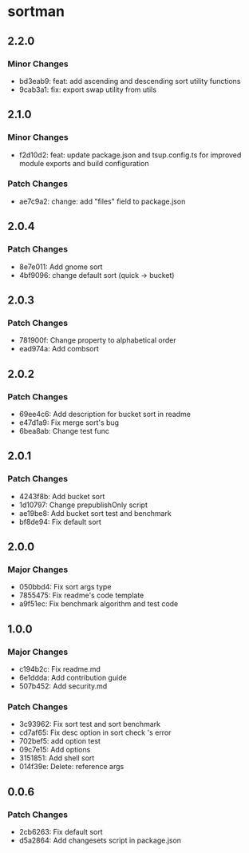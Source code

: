 # sortman

## 2.2.0

### Minor Changes

- bd3eab9: feat: add ascending and descending sort utility functions
- 9cab3a1: fix: export swap utility from utils

## 2.1.0

### Minor Changes

- f2d10d2: feat: update package.json and tsup.config.ts for improved module exports and build configuration

### Patch Changes

- ae7c9a2: change: add "files" field to package.json

## 2.0.4

### Patch Changes

- 8e7e011: Add gnome sort
- 4bf9096: change default sort (quick -> bucket)

## 2.0.3

### Patch Changes

- 781900f: Change property to alphabetical order
- ead974a: Add combsort

## 2.0.2

### Patch Changes

- 69ee4c6: Add description for bucket sort in readme
- e47d1a9: Fix merge sort's bug
- 6bea8ab: Change test func

## 2.0.1

### Patch Changes

- 4243f8b: Add bucket sort
- 1d10797: Change prepublishOnly script
- ae19be8: Add bucket sort test and benchmark
- bf8de94: Fix default sort

## 2.0.0

### Major Changes

- 050bbd4: Fix sort args type
- 7855475: Fix readme's code template
- a9f51ec: Fix benchmark algorithm and test code

## 1.0.0

### Major Changes

- c194b2c: Fix readme.md
- 6e1ddda: Add contribution guide
- 507b452: Add security.md

### Patch Changes

- 3c93962: Fix sort test and sort benchmark
- cd7af65: Fix desc option in sort check 's error
- 702bef5: add option test
- 09c7e15: Add options
- 3151851: Add shell sort
- 014f39e: Delete: reference args

## 0.0.6

### Patch Changes

- 2cb6263: Fix default sort
- d5a2864: Add changesets script in package.json
